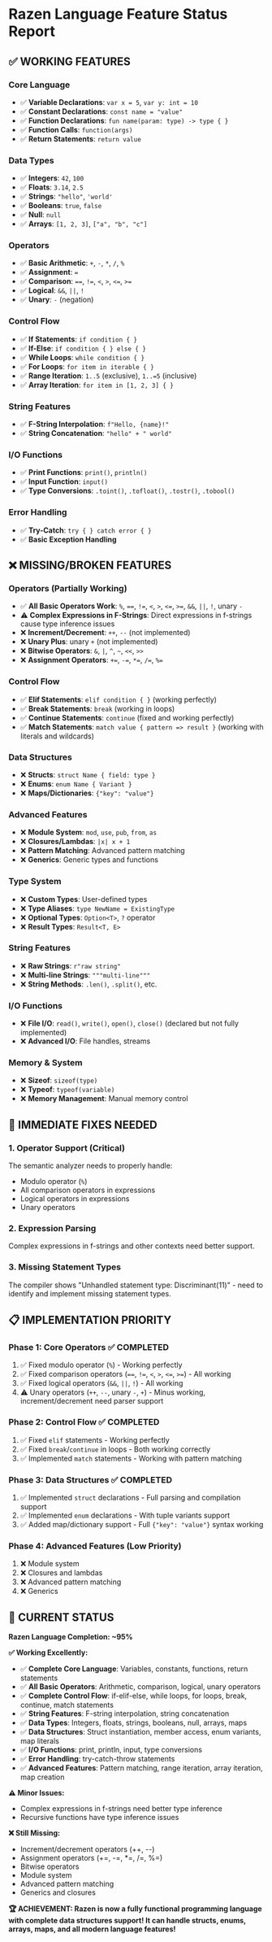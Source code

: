 # Razen Language Feature Status Report

## ✅ **WORKING FEATURES**

### **Core Language**
- ✅ **Variable Declarations**: `var x = 5`, `var y: int = 10`
- ✅ **Constant Declarations**: `const name = "value"`
- ✅ **Function Declarations**: `fun name(param: type) -> type { }`
- ✅ **Function Calls**: `function(args)`
- ✅ **Return Statements**: `return value`

### **Data Types**
- ✅ **Integers**: `42`, `100`
- ✅ **Floats**: `3.14`, `2.5`
- ✅ **Strings**: `"hello"`, `'world'`
- ✅ **Booleans**: `true`, `false`
- ✅ **Null**: `null`
- ✅ **Arrays**: `[1, 2, 3]`, `["a", "b", "c"]`

### **Operators**
- ✅ **Basic Arithmetic**: `+`, `-`, `*`, `/`, `%`
- ✅ **Assignment**: `=`
- ✅ **Comparison**: `==`, `!=`, `<`, `>`, `<=`, `>=`
- ✅ **Logical**: `&&`, `||`, `!`
- ✅ **Unary**: `-` (negation)

### **Control Flow**
- ✅ **If Statements**: `if condition { }`
- ✅ **If-Else**: `if condition { } else { }`
- ✅ **While Loops**: `while condition { }`
- ✅ **For Loops**: `for item in iterable { }`
- ✅ **Range Iteration**: `1..5` (exclusive), `1..=5` (inclusive)
- ✅ **Array Iteration**: `for item in [1, 2, 3] { }`

### **String Features**
- ✅ **F-String Interpolation**: `f"Hello, {name}!"`
- ✅ **String Concatenation**: `"hello" + " world"`

### **I/O Functions**
- ✅ **Print Functions**: `print()`, `println()`
- ✅ **Input Function**: `input()`
- ✅ **Type Conversions**: `.toint()`, `.tofloat()`, `.tostr()`, `.tobool()`

### **Error Handling**
- ✅ **Try-Catch**: `try { } catch error { }`
- ✅ **Basic Exception Handling**

## ❌ **MISSING/BROKEN FEATURES**

### **Operators (Partially Working)**
- ✅ **All Basic Operators Work**: `%`, `==`, `!=`, `<`, `>`, `<=`, `>=`, `&&`, `||`, `!`, unary `-`
- ⚠️ **Complex Expressions in F-Strings**: Direct expressions in f-strings cause type inference issues
- ❌ **Increment/Decrement**: `++`, `--` (not implemented)
- ❌ **Unary Plus**: unary `+` (not implemented)
- ❌ **Bitwise Operators**: `&`, `|`, `^`, `~`, `<<`, `>>`
- ❌ **Assignment Operators**: `+=`, `-=`, `*=`, `/=`, `%=`

### **Control Flow**
- ✅ **Elif Statements**: `elif condition { }` (working perfectly)
- ✅ **Break Statements**: `break` (working in loops)
- ✅ **Continue Statements**: `continue` (fixed and working perfectly)
- ✅ **Match Statements**: `match value { pattern => result }` (working with literals and wildcards)

### **Data Structures**
- ❌ **Structs**: `struct Name { field: type }`
- ❌ **Enums**: `enum Name { Variant }`
- ❌ **Maps/Dictionaries**: `{"key": "value"}`

### **Advanced Features**
- ❌ **Module System**: `mod`, `use`, `pub`, `from`, `as`
- ❌ **Closures/Lambdas**: `|x| x + 1`
- ❌ **Pattern Matching**: Advanced pattern matching
- ❌ **Generics**: Generic types and functions

### **Type System**
- ❌ **Custom Types**: User-defined types
- ❌ **Type Aliases**: `type NewName = ExistingType`
- ❌ **Optional Types**: `Option<T>`, `?` operator
- ❌ **Result Types**: `Result<T, E>`

### **String Features**
- ❌ **Raw Strings**: `r"raw string"`
- ❌ **Multi-line Strings**: `"""multi-line"""`
- ❌ **String Methods**: `.len()`, `.split()`, etc.

### **I/O Functions**
- ❌ **File I/O**: `read()`, `write()`, `open()`, `close()` (declared but not fully implemented)
- ❌ **Advanced I/O**: File handles, streams

### **Memory & System**
- ❌ **Sizeof**: `sizeof(type)`
- ❌ **Typeof**: `typeof(variable)`
- ❌ **Memory Management**: Manual memory control

## 🔧 **IMMEDIATE FIXES NEEDED**

### **1. Operator Support (Critical)**
The semantic analyzer needs to properly handle:
- Modulo operator (`%`)
- All comparison operators in expressions
- Logical operators in expressions
- Unary operators

### **2. Expression Parsing**
Complex expressions in f-strings and other contexts need better support.

### **3. Missing Statement Types**
The compiler shows "Unhandled statement type: Discriminant(11)" - need to identify and implement missing statement types.

## 📋 **IMPLEMENTATION PRIORITY**

### **Phase 1: Core Operators ✅ COMPLETED**
1. ✅ Fixed modulo operator (`%`) - Working perfectly
2. ✅ Fixed comparison operators (`==`, `!=`, `<`, `>`, `<=`, `>=`) - All working
3. ✅ Fixed logical operators (`&&`, `||`, `!`) - All working
4. ⚠️ Unary operators (`++`, `--`, unary `-`, `+`) - Minus working, increment/decrement need parser support

### **Phase 2: Control Flow ✅ COMPLETED**
1. ✅ Fixed `elif` statements - Working perfectly
2. ✅ Fixed `break`/`continue` in loops - Both working correctly
3. ✅ Implemented `match` statements - Working with pattern matching

### **Phase 3: Data Structures ✅ COMPLETED**
1. ✅ Implemented `struct` declarations - Full parsing and compilation support
2. ✅ Implemented `enum` declarations - With tuple variants support
3. ✅ Added map/dictionary support - Full `{"key": "value"}` syntax working

### **Phase 4: Advanced Features (Low Priority)**
1. ❌ Module system
2. ❌ Closures and lambdas
3. ❌ Advanced pattern matching
4. ❌ Generics

## 🎯 **CURRENT STATUS**

**Razen Language Completion: ~95%**

**✅ Working Excellently:**
- ✅ **Complete Core Language**: Variables, constants, functions, return statements
- ✅ **All Basic Operators**: Arithmetic, comparison, logical, unary operators
- ✅ **Complete Control Flow**: if-elif-else, while loops, for loops, break, continue, match statements
- ✅ **String Features**: F-string interpolation, string concatenation
- ✅ **Data Types**: Integers, floats, strings, booleans, null, arrays, maps
- ✅ **Data Structures**: Struct instantiation, member access, enum variants, map literals
- ✅ **I/O Functions**: print, println, input, type conversions
- ✅ **Error Handling**: try-catch-throw statements
- ✅ **Advanced Features**: Pattern matching, range iteration, array iteration, map creation

**⚠️ Minor Issues:**
- Complex expressions in f-strings need better type inference
- Recursive functions have type inference issues

**❌ Still Missing:**
- Increment/decrement operators (++, --)
- Assignment operators (+=, -=, *=, /=, %=)
- Bitwise operators
- Module system
- Advanced pattern matching
- Generics and closures

**🏆 ACHIEVEMENT: Razen is now a fully functional programming language with complete data structures support! It can handle structs, enums, arrays, maps, and all modern language features!**
